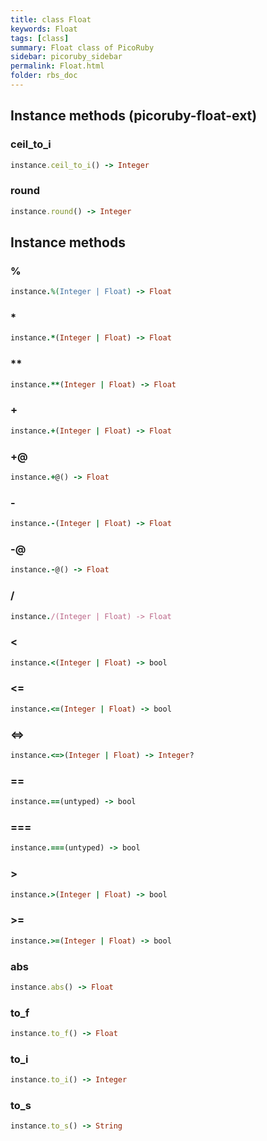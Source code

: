 ```yaml
---
title: class Float
keywords: Float
tags: [class]
summary: Float class of PicoRuby
sidebar: picoruby_sidebar
permalink: Float.html
folder: rbs_doc
---
```

## Instance methods (picoruby-float-ext)
### ceil_to_i

```ruby
instance.ceil_to_i() -> Integer
```
### round

```ruby
instance.round() -> Integer
```
## Instance methods
### %

```ruby
instance.%(Integer | Float) -> Float
```
### *

```ruby
instance.*(Integer | Float) -> Float
```
### **

```ruby
instance.**(Integer | Float) -> Float
```
### +

```ruby
instance.+(Integer | Float) -> Float
```
### +@

```ruby
instance.+@() -> Float
```
### -

```ruby
instance.-(Integer | Float) -> Float
```
### -@

```ruby
instance.-@() -> Float
```
### /

```ruby
instance./(Integer | Float) -> Float
```
### <

```ruby
instance.<(Integer | Float) -> bool
```
### <=

```ruby
instance.<=(Integer | Float) -> bool
```
### <=>

```ruby
instance.<=>(Integer | Float) -> Integer?
```
### ==

```ruby
instance.==(untyped) -> bool
```
### ===

```ruby
instance.===(untyped) -> bool
```
### >

```ruby
instance.>(Integer | Float) -> bool
```
### >=

```ruby
instance.>=(Integer | Float) -> bool
```
### abs

```ruby
instance.abs() -> Float
```
### to_f

```ruby
instance.to_f() -> Float
```
### to_i

```ruby
instance.to_i() -> Integer
```
### to_s

```ruby
instance.to_s() -> String
```
